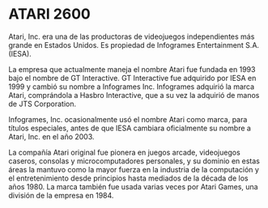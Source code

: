 # ATARI 2600
Atari, Inc. era una de las productoras de videojuegos independientes más grande en Estados Unidos. Es propiedad de Infogrames Entertainment S.A. (IESA).

La empresa que actualmente maneja el nombre Atari fue fundada en 1993 bajo el nombre de GT Interactive. GT Interactive fue adquirido por IESA en 1999 y cambió su nombre a Infogrames Inc. Infogrames adquirió la marca Atari, comprándola a Hasbro Interactive, que a su vez la adquirió de manos de JTS Corporation.

Infogrames, Inc. ocasionalmente usó el nombre Atari como marca, para títulos especiales, antes de que IESA cambiara oficialmente su nombre a Atari, Inc. en el año 2003.

La compañía Atari original fue pionera en juegos arcade, videojuegos caseros, consolas y microcomputadores personales, y su dominio en estas áreas la mantuvo como la mayor fuerza en la industria de la computación y el entretenimiento desde principios hasta mediados de la década de los años 1980. La marca también fue usada varias veces por Atari Games, una división de la empresa en 1984.